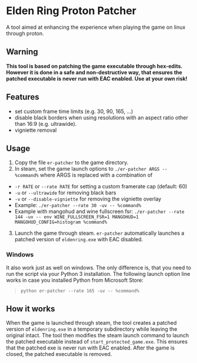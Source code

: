 # Elden Ring Proton Patcher


A tool aimed at enhancing the experience when playing the game on linux through proton.

## Warning

**This tool is based on patching the game executable through hex-edits. However it is done in a safe and non-destructive way, that ensures the patched executable is never run with EAC enabled. Use at your own risk!** 

## Features

- set custom frame time limits (e.g. 30, 90, 165, ...)
- disable black borders when using resolutions with an aspect ratio other than 16:9 (e.g. ultrawide).
- vigniette removal

## Usage

1. Copy the file `er-patcher` to the game directory.
2. In steam, set the game launch options to `./er-patcher ARGS -- %command%` where ARGS is replaced with a combination of
  - `-r RATE` or `--rate RATE` for setting a custom framerate cap (default: 60)
  - `-u` or `--ultrawide` for removing black bars
  - `-v` or `--disable-vigniette` for removing the vigniette overlay
  - Example: `./er-patcher --rate 30 -uv -- %command%`
  - Example with mangohud and wine fullscreen fsr: `./er-patcher --rate 144 -uv -- env WINE_FULLSCREEN_FSR=1 MANGOHUD=1 MANGOHUD_CONFIG=histogram %command%`
3. Launch the game through steam. `er-patcher` automatically launches a patched version of `eldenring.exe` with EAC disabled.

### Windows

It also work just as well on windows. The only difference is, that you need to run the script via your Python 3 installation. The following launch option line works in case you installed Python from Microsoft Store:

> `python er-patcher --rate 165 -uv -- %command%`

## How it works

When the game is launched through steam, the tool creates a patched version of `eldenring.exe` in a temporary subdirectory while leaving the original intact. The tool then modifies the steam launch command to launch the patched executable instead of `start_protected_game.exe`. This ensures that the patched exe is never run with EAC enabled. After the game is closed, the patched executable is removed.
